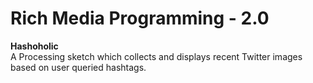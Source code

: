 # Rich Media Programming - 2.0
**Hashoholic**  
A Processing sketch which collects and displays recent Twitter images based on user queried hashtags.
